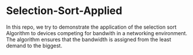 # Selection-Sort-Applied
 In this repo, we try to demonstrate the application of the selection sort Algorithm to devices competing for bandwith in a networking environment. The algorithm ensures that the bandwidth is assigned from the least demand to the biggest.
